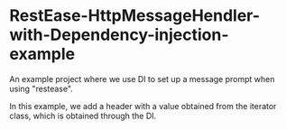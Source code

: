 # RestEase-HttpMessageHendler-with-Dependency-injection-example
An example project where we use DI to set up a message prompt when using "restease".

In this example, we add a header with a value obtained from the iterator class, which is obtained through the DI.
